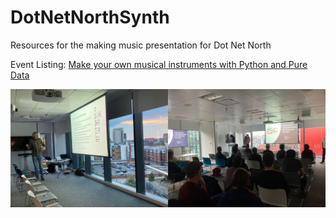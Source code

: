 # DotNetNorthSynth
Resources for the making music presentation for Dot Net North

Event Listing: [Make your own musical instruments with Python and Pure Data](https://www.meetup.com/DotNetNorth/events/287755955/)

![Rob Miles presenting at Auto Trader, Manchester](Images/dot-net-north-september-2022.jpg)